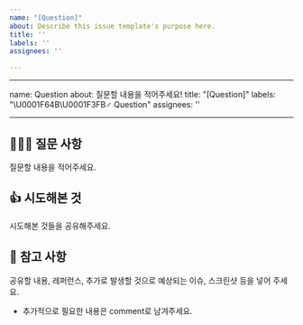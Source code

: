 ```yaml
---
name: "[Question]"
about: Describe this issue template's purpose here.
title: ''
labels: ''
assignees: ''

---
```


---
name: Question
about: 질문할 내용을 적어주세요!
title: "[Question]"
labels: "\U0001F64B\U0001F3FB‍♂️ Question"
assignees: ''

---

## 🙋🏻‍♂️ 질문 사항
질문할 내용을 적어주세요.

## 👍 시도해본 것
시도해본 것들을 공유해주세요.

## 📖 참고 사항
공유할 내용, 레퍼런스, 추가로 발생할 것으로 예상되는 이슈, 스크린샷 등을 넣어 주세요.
- 추가적으로 필요한 내용은 comment로 남겨주세요.
